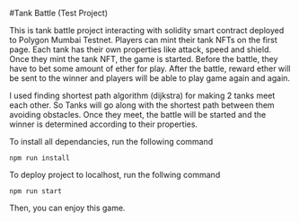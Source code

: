 #Tank Battle (Test Project)

This is tank battle project interacting with solidity smart contract deployed to Polygon Mumbai Testnet.
Players can mint their tank NFTs on the first page. Each tank has their own properties like attack, speed and shield.
Once they mint the tank NFT, the game is started. Before the battle, they have to bet some amount of ether for play. After the battle, reward ether will be sent to the winner and players will be able to play game again and again.

I used finding shortest path algorithm (dijkstra) for making 2 tanks meet each other. So Tanks will go along with the shortest path between them avoiding obstacles. Once they meet, the battle will be started and the winner is determined according to their properties.

To install all dependancies, run the following command
```shell
npm run install
```

To deploy project to localhost, run the follwing command
```shell
npm run start
```

Then, you can enjoy this game.
